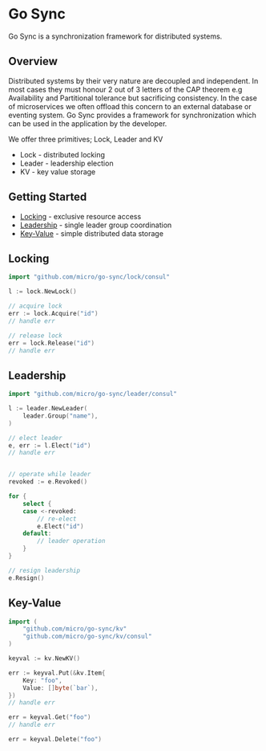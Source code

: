 # Go Sync

Go Sync is a synchronization framework for distributed systems.

## Overview

Distributed systems by their very nature are decoupled and independent. In most cases they must honour 2 out of 3 letters of the CAP theorem 
e.g Availability and Partitional tolerance but sacrificing consistency. In the case of microservices we often offload this concern to 
an external database or eventing system. Go Sync provides a framework for synchronization which can be used in the application by the developer.

We offer three primitives; Lock, Leader and KV

- Lock -  distributed locking 
- Leader - leadership election
- KV - key value storage

## Getting Started

- [Locking](#locking) - exclusive resource access
- [Leadership](#leadership) - single leader group coordination
- [Key-Value](#key-value) - simple distributed data storage

## Locking

```go
import "github.com/micro/go-sync/lock/consul"

l := lock.NewLock()

// acquire lock
err := lock.Acquire("id")
// handle err

// release lock
err = lock.Release("id")
// handle err
```

## Leadership

```go
import "github.com/micro/go-sync/leader/consul"

l := leader.NewLeader(
	leader.Group("name"),
)

// elect leader
e, err := l.Elect("id")
// handle err


// operate while leader
revoked := e.Revoked()

for {
	select {
	case <-revoked:
		// re-elect
		e.Elect("id")
	default:
		// leader operation
	}
}

// resign leadership
e.Resign() 
```

## Key-Value

```go
import (
	"github.com/micro/go-sync/kv"
	"github.com/micro/go-sync/kv/consul"
)

keyval := kv.NewKV()

err := keyval.Put(&kv.Item{
	Key: "foo",
	Value: []byte(`bar`),
})
// handle err

err = keyval.Get("foo")
// handle err

err = keyval.Delete("foo")
```
